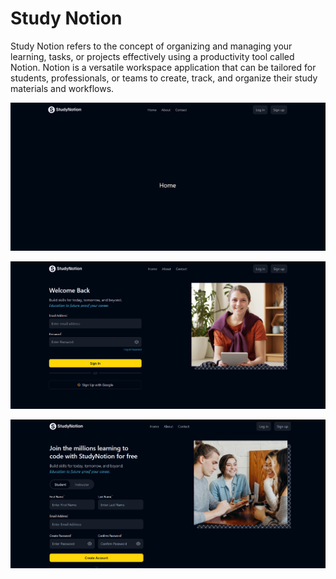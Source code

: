 # Study Notion

Study Notion refers to the concept of organizing and managing your learning, tasks, or projects effectively using a productivity tool called Notion. Notion is a versatile workspace application that can be tailored for students, professionals, or teams to create, track, and organize their study materials and workflows.

![img alt](https://github.com/Priyanshu8012/StudyNotion-/blob/29b5c943ab6d8c3160c9546f9c90d14c9399b1b0/Screenshot%202024-11-23%20233813.png)



![img alt](https://github.com/Priyanshu8012/StudyNotion-/blob/29b5c943ab6d8c3160c9546f9c90d14c9399b1b0/Screenshot%202024-11-23%20233829.png)


![img alt](https://github.com/Priyanshu8012/StudyNotion-/blob/29b5c943ab6d8c3160c9546f9c90d14c9399b1b0/Screenshot%202024-11-23%20233845.png)
